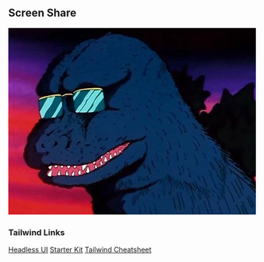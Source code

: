 ## Screen Share

![Cash Money](images/cash_money.jpg)

### Tailwind Links

[Headless UI](https://headlessui.dev/vue/menu)
[Starter Kit](https://www.creative-tim.com/learning-lab/tailwind-starter-kit/documentation/css/inputs/regular)
[Tailwind Cheatsheet](https://tailwindcomponents.com/cheatsheet/)
